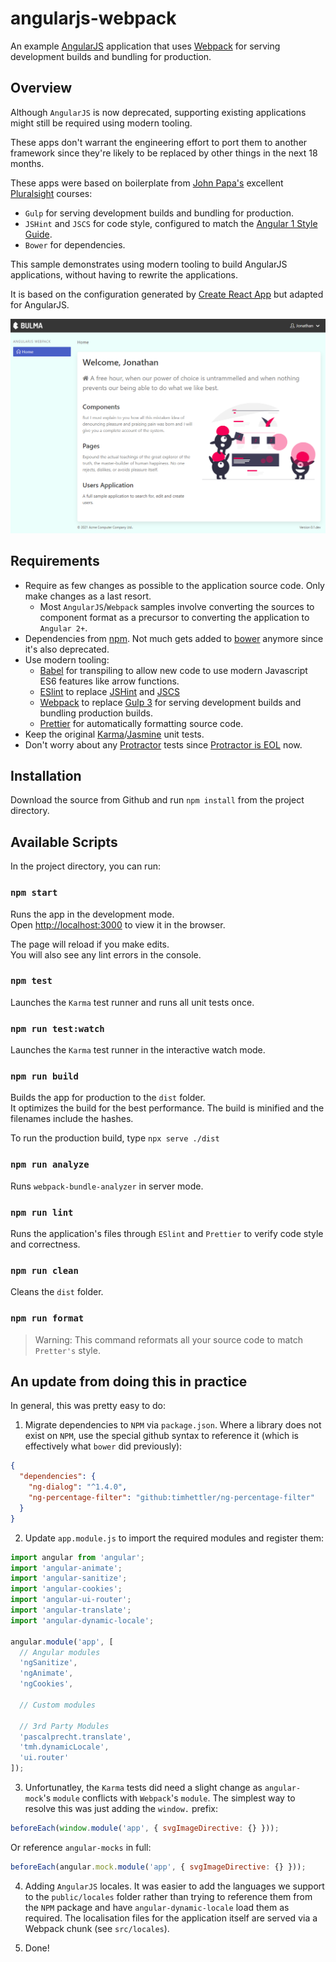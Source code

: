 # angularjs-webpack

An example [AngularJS](https://angularjs.org/) application that uses [Webpack](https://webpack.js.org/) for serving development builds and bundling for production.

## Overview

Although `AngularJS` is now deprecated, supporting existing applications might still be required using modern tooling.

These apps don't warrant the engineering effort to port them to another framework since they're likely to be replaced by other things in the next 18 months.

These apps were based on boilerplate from [John Papa's](https://johnpapa.net/) excellent [Pluralsight](https://pluralsight.com/) courses:

- `Gulp` for serving development builds and bundling for production.
- `JSHint` and `JSCS` for code style, configured to match the [Angular 1 Style Guide](https://github.com/johnpapa/angular-styleguide/blob/master/a1/README.md).
- `Bower` for dependencies.

This sample demonstrates using modern tooling to build AngularJS applications, without having to rewrite the applications.

It is based on the configuration generated by [Create React App](https://create-react-app.dev/) but adapted for AngularJS.

![Screenshot](.docs/screenshot.png)

## Requirements

- Require as few changes as possible to the application source code. Only make changes as a last resort.
  - Most `AngularJS`/`Webpack` samples involve converting the sources to component format as a precursor to converting the application to `Angular 2+`.
- Dependencies from [npm](https://www.npmjs.com/). Not much gets added to [bower](https://bower.io/) anymore since it's also deprecated.
- Use modern tooling:
  - [Babel](https://babeljs.io/) for transpiling to allow new code to use modern Javascript ES6 features like arrow functions.
  - [ESlint](https://eslint.org/) to replace [JSHint](https://jshint.com/) and [JSCS](https://jscs-dev.github.io/)
  - [Webpack](https://webpack.js.org/) to replace [Gulp 3](https://gulpjs.com/) for serving development builds and bundling production builds.
  - [Prettier](https://prettier.io/) for automatically formatting source code.
- Keep the original [Karma](https://karma-runner.github.io/)/[Jasmine](https://jasmine.github.io/) unit tests.
- Don't worry about any [Protractor](https://www.protractortest.org/) tests since [Protractor is EOL](https://github.com/angular/protractor/issues/5502) now.

## Installation

Download the source from Github and run `npm install` from the project directory.

## Available Scripts

In the project directory, you can run:

### `npm start`

Runs the app in the development mode.\
Open [http://localhost:3000](http://localhost:3000) to view it in the browser.

The page will reload if you make edits.\
You will also see any lint errors in the console.

### `npm test`

Launches the `Karma` test runner and runs all unit tests once.

### `npm run test:watch`

Launches the `Karma` test runner in the interactive watch mode.

### `npm run build`

Builds the app for production to the `dist` folder.\
It optimizes the build for the best performance. The build is minified and the filenames include the hashes.

To run the production build, type `npx serve ./dist`

### `npm run analyze`

Runs `webpack-bundle-analyzer` in server mode.

### `npm run lint`

Runs the application's files through `ESlint` and `Prettier` to verify code style and correctness.

### `npm run clean`

Cleans the `dist` folder.

### `npm run format`

> Warning: This command reformats all your source code to match `Pretter's` style.

## An update from doing this in practice

In general, this was pretty easy to do:

1. Migrate dependencies to `NPM` via `package.json`. Where a library does not exist on `NPM`, use the special github syntax to reference it (which is effectively what `bower` did previously):

```json
{
  "dependencies": {
    "ng-dialog": "^1.4.0",
    "ng-percentage-filter": "github:timhettler/ng-percentage-filter"
  }
}
```

2. Update `app.module.js` to import the required modules and register them:

```js
import angular from 'angular';
import 'angular-animate';
import 'angular-sanitize';
import 'angular-cookies';
import 'angular-ui-router';
import 'angular-translate';
import 'angular-dynamic-locale';

angular.module('app', [
  // Angular modules
  'ngSanitize',
  'ngAnimate',
  'ngCookies',

  // Custom modules

  // 3rd Party Modules
  'pascalprecht.translate',
  'tmh.dynamicLocale',
  'ui.router'
]);
```

3. Unfortunatley, the `Karma` tests did need a slight change as `angular-mock`'s `module` conflicts with `Webpack`'s `module`. The simplest way to resolve this was just adding the `window.` prefix:

```js
beforeEach(window.module('app', { svgImageDirective: {} }));
```

Or reference `angular-mocks` in full:

```js
beforeEach(angular.mock.module('app', { svgImageDirective: {} }));
```

4. Adding `AngularJS` locales. It was easier to add the languages we support to the `public/locales` folder rather than trying to reference them from the `NPM` package and have `angular-dynamic-locale` load them as required. The localisation files for the application itself are served via a Webpack chunk (see `src/locales`).

5. Done!
